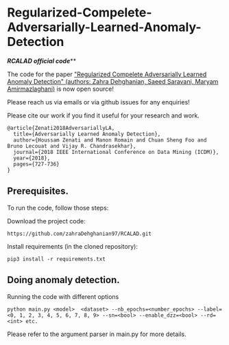 # Regularized-Compelete-Adversarially-Learned-Anomaly-Detection
*********RCALAD official code***********

The code for the paper ["Regularized Compelete Adversarially Learned Anomaly Detection" (authors: Zahra Dehghanian, Saeed Saravani, Maryam Amirmazlaghani)](https://arxiv.org/abs/1812.02288) is now open source! 

Please reach us via emails or via github issues for any enquiries!

Please cite our work if you find it useful for your research and work.
```
@article{Zenati2018AdversariallyLA,
  title={Adversarially Learned Anomaly Detection},
  author={Houssam Zenati and Manon Romain and Chuan Sheng Foo and Bruno Lecouat and Vijay R. Chandrasekhar},
  journal={2018 IEEE International Conference on Data Mining (ICDM)},
  year={2018},
  pages={727-736}
}
```

## Prerequisites.
To run the code, follow those steps:

Download the project code:

```
https://github.com/zahraDehghanian97/RCALAD.git
```
Install requirements (in the cloned repository):

```
pip3 install -r requirements.txt
```


## Doing anomaly detection.

Running the code with different options

```
python main.py <model>  <dataset> --nb_epochs=<number_epochs> --label=<0, 1, 2, 3, 4, 5, 6, 7, 8, 9> --sn=<bool> --enable_dzz=<bool> --rd=<int> etc. 
```
Please refer to the argument parser in main.py for more details.
